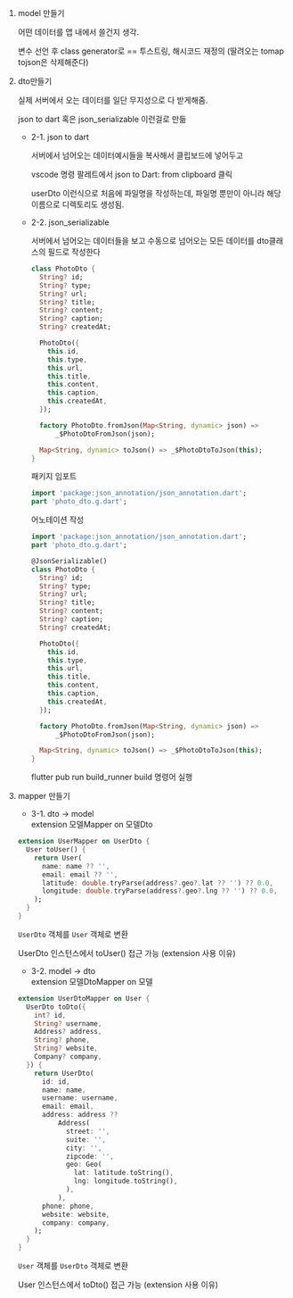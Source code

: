1. model 만들기
    
    어떤 데이터를 앱 내에서 쓸건지 생각. 
    
    변수 선언 후 class generator로 == 투스트링, 해시코드 재정의 (딸려오는 tomap tojson은 삭제해준다)
    

1. dto만들기
    
    실제 서버에서 오는 데이터를 일단 무지성으로 다 받게해줌. 
    
    json to dart 혹은 json_serializable 이런걸로 만듦 
    
    * 2-1. json to dart
        
        서버에서 넘어오는 데이터예시들을 복사해서 클립보드에 넣어두고
        
        vscode 명령 팔레트에서 json to Dart: from clipboard 클릭
        
        userDto 이런식으로 처음에 파일명을 작성하는데, 파일명 뿐만이 아니라 해당 이름으로 디렉토리도 생성됨. 
        
    *  2-2. json_serializable
        
        서버에서 넘어오는 데이터들을 보고 수동으로 넘어오는 모든 데이터를 dto클래스의 필드로 작성한다
        
        ```dart
        class PhotoDto {
          String? id;
          String? type;
          String? url;
          String? title;
          String? content;
          String? caption;
          String? createdAt;
        
          PhotoDto({
            this.id,
            this.type,
            this.url,
            this.title,
            this.content,
            this.caption,
            this.createdAt,
          });
        
          factory PhotoDto.fromJson(Map<String, dynamic> json) =>
              _$PhotoDtoFromJson(json);
        
          Map<String, dynamic> toJson() => _$PhotoDtoToJson(this);
        }
        ```
        
        패키지 임포트
        
        ```dart
        import 'package:json_annotation/json_annotation.dart';
        part 'photo_dto.g.dart';
        ```
        
        어노테이션 작성
        
        ```dart
        import 'package:json_annotation/json_annotation.dart';
        part 'photo_dto.g.dart';
        
        @JsonSerializable()
        class PhotoDto {
          String? id;
          String? type;
          String? url;
          String? title;
          String? content;
          String? caption;
          String? createdAt;
        
          PhotoDto({
            this.id,
            this.type,
            this.url,
            this.title,
            this.content,
            this.caption,
            this.createdAt,
          });
        
          factory PhotoDto.fromJson(Map<String, dynamic> json) =>
              _$PhotoDtoFromJson(json);
        
          Map<String, dynamic> toJson() => _$PhotoDtoToJson(this);
        }
        
        ```
        
        flutter pub run build_runner build  명령어 실행
        

1. mapper 만들기  
    *  3-1. dto → model  
        extension 모델Mapper on 모델Dto   
        
    ```dart
    extension UserMapper on UserDto {
      User toUser() {
        return User(
          name: name ?? '',
          email: email ?? '',
          latitude: double.tryParse(address?.geo?.lat ?? '') ?? 0.0,
          longitude: double.tryParse(address?.geo?.lng ?? '') ?? 0.0,
        );
      }
    }
    ```
    
     `UserDto` 객체를 `User` 객체로 변환
    
    UserDto 인스턴스에서 toUser() 접근 가능 (extension 사용 이유)
    
    * 3-2. model → dto  
        extension 모델DtoMapper on 모델
    
    ```dart
    extension UserDtoMapper on User {
      UserDto toDto({
        int? id,
        String? username,
        Address? address,
        String? phone,
        String? website,
        Company? company,
      }) {
        return UserDto(
          id: id,
          name: name,
          username: username,
          email: email,
          address: address ??
              Address(
                street: '',
                suite: '',
                city: '',
                zipcode: '',
                geo: Geo(
                  lat: latitude.toString(),
                  lng: longitude.toString(),
                ),
              ),
          phone: phone,
          website: website,
          company: company,
        );
      }
    }
    
    ```
    
    `User` 객체를 `UserDto` 객체로 변환
    
    User 인스턴스에서 toDto() 접근 가능 (extension 사용 이유)
